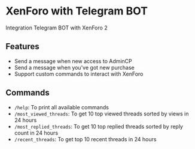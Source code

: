 # XenForo with Telegram BOT

Integration Telegram BOT with XenForo 2

## Features

- Send a message when new access to AdminCP
- Send a message when you've got new purchase
- Support custom commands to interact with XenForo

## Commands

- `/help`: To print all available commands
- `/most_viewed_threads`: To get 10 top viewed threads sorted by views in 24 hours
- `/most_replied_threads`:  To get 10 top replied threads sorted by reply count in 24 hours
- `/recent_threads`: To get top 10 recent threads in 24 hours
